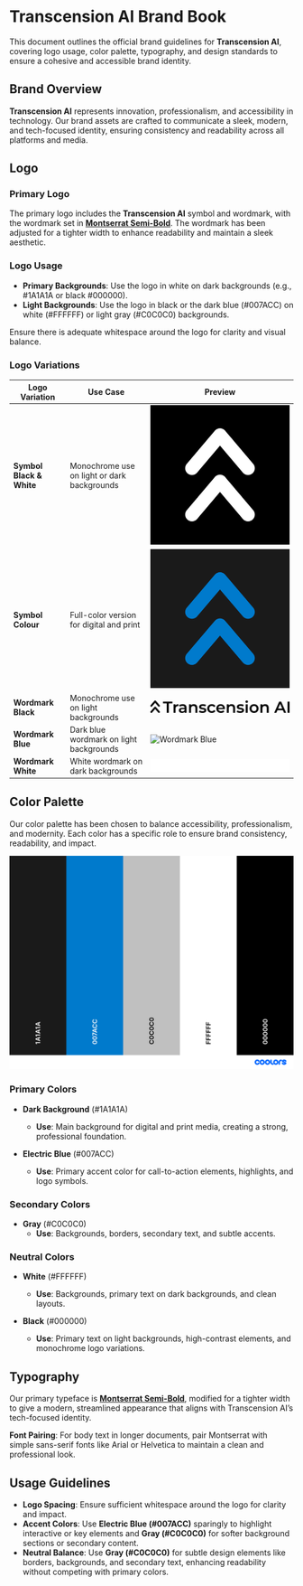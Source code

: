 # Transcension AI Brand Book

This document outlines the official brand guidelines for **Transcension AI**, covering logo usage, color palette, typography, and design standards to ensure a cohesive and accessible brand identity.

## Brand Overview

**Transcension AI** represents innovation, professionalism, and accessibility in technology. Our brand assets are crafted to communicate a sleek, modern, and tech-focused identity, ensuring consistency and readability across all platforms and media.

## Logo

### Primary Logo

The primary logo includes the **Transcension AI** symbol and wordmark, with the wordmark set in [**Montserrat Semi-Bold**](https://fonts.google.com/specimen/Montserrat). The wordmark has been adjusted for a tighter width to enhance readability and maintain a sleek aesthetic.

### Logo Usage

- **Primary Backgrounds**: Use the logo in white on dark backgrounds (e.g., #1A1A1A or black #000000).
- **Light Backgrounds**: Use the logo in black or the dark blue (#007ACC) on white (#FFFFFF) or light gray (#C0C0C0) backgrounds.

Ensure there is adequate whitespace around the logo for clarity and visual balance.

### Logo Variations

| Logo Variation            | Use Case                                    | Preview                                   |
|---------------------------|---------------------------------------------|-------------------------------------------|
| **Symbol Black & White**  | Monochrome use on light or dark backgrounds | ![Symbol BW](logo/logo_symbol-bw.png)     |
| **Symbol Colour**         | Full-color version for digital and print    | ![Symbol Colour](logo/logo_symbol-colour.png) |
| **Wordmark Black**        | Monochrome use on light backgrounds         | ![Wordmark Black](logo/logo_wordmark-black.png) |
| **Wordmark Blue**         | Dark blue wordmark on light backgrounds     | ![Wordmark Blue](logo/logo_wordmark-blue.png) |
| **Wordmark White**        | White wordmark on dark backgrounds          | ![Wordmark White](logo/logo_wordmark-white.png) |

## Color Palette

Our color palette has been chosen to balance accessibility, professionalism, and modernity. Each color has a specific role to ensure brand consistency, readability, and impact.

![Color Palette](palette.png)

### Primary Colors

- **Dark Background** (#1A1A1A)
  - **Use**: Main background for digital and print media, creating a strong, professional foundation.

- **Electric Blue** (#007ACC)
  - **Use**: Primary accent color for call-to-action elements, highlights, and logo symbols.

### Secondary Colors

- **Gray** (#C0C0C0)
  - **Use**: Backgrounds, borders, secondary text, and subtle accents.

### Neutral Colors

- **White** (#FFFFFF)
  - **Use**: Backgrounds, primary text on dark backgrounds, and clean layouts.

- **Black** (#000000)
  - **Use**: Primary text on light backgrounds, high-contrast elements, and monochrome logo variations.

## Typography

Our primary typeface is [**Montserrat Semi-Bold**](https://fonts.google.com/specimen/Montserrat), modified for a tighter width to give a modern, streamlined appearance that aligns with Transcension AI’s tech-focused identity.

**Font Pairing**: For body text in longer documents, pair Montserrat with simple sans-serif fonts like Arial or Helvetica to maintain a clean and professional look.

## Usage Guidelines

- **Logo Spacing**: Ensure sufficient whitespace around the logo for clarity and impact.
- **Accent Colors**: Use **Electric Blue (#007ACC)** sparingly to highlight interactive or key elements and **Gray (#C0C0C0)** for softer background sections or secondary content.
- **Neutral Balance**: Use **Gray (#C0C0C0)** for subtle design elements like borders, backgrounds, and secondary text, enhancing readability without competing with primary colors.
